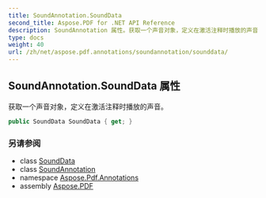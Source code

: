 ```yaml
---
title: SoundAnnotation.SoundData
second_title: Aspose.PDF for .NET API Reference
description: SoundAnnotation 属性。获取一个声音对象，定义在激活注释时播放的声音
type: docs
weight: 40
url: /zh/net/aspose.pdf.annotations/soundannotation/sounddata/
---
```

## SoundAnnotation.SoundData 属性

获取一个声音对象，定义在激活注释时播放的声音。

```csharp
public SoundData SoundData { get; }
```

### 另请参阅

* class [SoundData](../../sounddata/)
* class [SoundAnnotation](../)
* namespace [Aspose.Pdf.Annotations](../../../aspose.pdf.annotations/)
* assembly [Aspose.PDF](../../../)